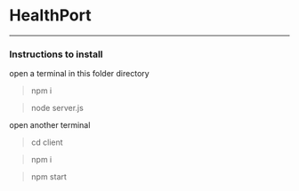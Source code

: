 # HealthPort

<hr>

### Instructions to install

open a terminal in this folder directory

> npm i

> node server.js

open another terminal

> cd client

> npm i

> npm start
